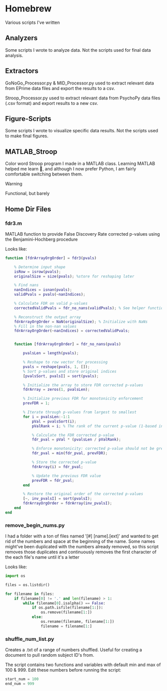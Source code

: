 # Homebrew
Various scripts I've written

## Analyzers

Some scripts I wrote to analyze data. Not the scripts used for final data analysis.

## Extractors

GoNoGo_Processor.py & MID_Processor.py used to extract relevant data from EPrime data files and export the results to a csv.

Stroop_Processor.py used to extract relevant data from PsychoPy data files (.csv format) and export results to a new csv.

## Figure-Scripts

Some scripts I wrote to visualize specific data results. Not the scripts used to make final figures.

## MATLAB_Stroop

Color word Stroop program I made in a MATLAB class. Learning MATLAB helped me learn :snake:, and although I now prefer Python, I am fairly comfortable switching between them.
> [!WARNING]
> Functional, but barely

## Home Dir Files

### fdr3.m
MATLAB function to provide False Discovery Rate corrected p-values using the Benjamini-Hochberg procedure

Looks like:
```MATLAB
function [fdrArrayOrgOrder] = fdr3(pvals)

    % Determine input shape
    isRow = isrow(pvals);
    originalSize = size(pvals); %store for reshaping later

    % Find nans
    nanIndices = isnan(pvals);
    validPvals = pvals(~nanIndices);

    % Calculate FDR on valid p-values
    correctedValidPvals = fdr_no_nans(validPvals); % See helper function below

    % Reconstruct the output array
    fdrArrayOrgOrder = NaN(originalSize); % Initialize with NaNs
    % Fill in the non-nan values
    fdrArrayOrgOrder(~nanIndices) = correctedValidPvals;


    function [fdrArrayOrgOrder] = fdr_no_nans(pvals)

        pvalsLen = length(pvals);

        % Reshape to row vector for processing
        pvals = reshape(pvals, 1, []);
        % Sort p-values and store original indices
        [pvalsSort, pvalsI] = sort(pvals);

        % Initialize the array to store FDR corrected p-values
        fdrArray = zeros(1, pvalsLen);

        % Initialize previous FDR for monotonicity enforcement
        prevFDR = 1;

        % Iterate through p-values from largest to smallest
        for i = pvalsLen:-1:1
            pVal = pvalsSort(i);
            pValRank = i; % The rank of the current p-value (1-based index)

            % Calculate the FDR corrected p-value
            fdr_pval = pVal * (pvalsLen / pValRank);

            % Enforce monotonicity: corrected p-value should not be greater than the previous one
            fdr_pval = min(fdr_pval, prevFDR);

            % Store the corrected p-value
            fdrArray(i) = fdr_pval;

            % Update the previous FDR value
            prevFDR = fdr_pval;
        end

        % Restore the original order of the corrected p-values
        [~, inv_pvalsI] = sort(pvalsI);
        fdrArrayOrgOrder = fdrArray(inv_pvalsI);
    end
end
```

### remove_begin_nums.py
I had a folder with a ton of files named '[#] [name].[ext]' and wanted to get rid of the numbers and space at the beginning of the name. Some names might've been duplicated with the numbers already removed, so this script removes those duplicates and continuously removes the first character of the each file's name until it's a letter

Looks like:
```python
import os

files = os.listdir()

for filename in files:
    if filename[0] != '.' and len(filename) > 1:
        while filename[0].isalpha() == False:
            if os.path.isfile(filename[1:]):
                os.remove(filename[1:])
            else:
                os.rename(filename, filename[1:])
                filename = filename[1:]
```

### shuffle_num_list.py
Creates a .txt of a range of numbers shuffled. Useful for creating a document to pull random subject ID's from.

The script contains two functions and variables with default min and max of 100 & 999. Edit these numbers before running the script:
```python
start_num = 100
end_num = 999
```

